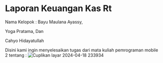 # Laporan Keuangan Kas Rt

 Nama Kelopok : Bayu Maulana Ayassy,
 
 Yoga Pratama, Dan
 
 Cahyo Hidayatullah

 Disini kami ingin menyelesaikan tugas dari mata kuliah pemrograman mobile 2 tentang :
 ![Cuplikan layar 2024-04-18 233934](https://github.com/Bayuayassy/iuran_kas/assets/115678251/3722a93e-8a37-417a-9060-2eacacc6c34f)


